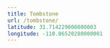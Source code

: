 ```yaml
---
title: Tombstone
url: /tombstone/
latitude: 31.714229000000003
longitude: -110.06520280000001
---
```

